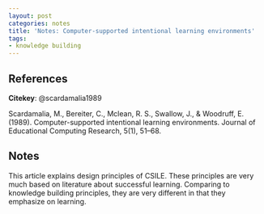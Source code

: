 ```yaml
---
layout: post
categories: notes
title: 'Notes: Computer-supported intentional learning environments'
tags:
- knowledge building
---
```


## References

**Citekey**: @scardamalia1989

Scardamalia, M., Bereiter, C., Mclean, R. S., Swallow, J., & Woodruff, E. (1989). Computer-supported intentional learning environments. Journal of Educational Computing Research, 5(1), 51–68.

## Notes

This article explains design principles of CSILE. These principles are very much based on literature about successful learning. Comparing to knowledge building principles, they are very different in that they emphasize on learning.
